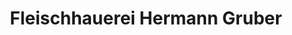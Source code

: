 ---
title: "Fleischhauerei Hermann Gruber"
url: /gmunden/fleischhauerei-hermann-gruber/
shop: Metzgerei
---
